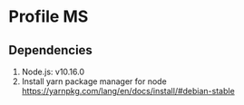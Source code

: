 # Profile MS

## Dependencies

1. Node.js: v10.16.0
2. Install yarn package manager for node https://yarnpkg.com/lang/en/docs/install/#debian-stable
